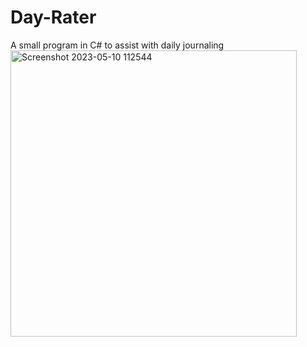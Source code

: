 # Day-Rater
A small program in C# to assist with daily journaling
<img width="458" alt="Screenshot 2023-05-10 112544" src="https://github.com/JorgeAgue/Day-Rater/assets/98124296/3aba6dc9-8e72-464c-9502-35693e914898">

